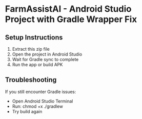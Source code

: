 # FarmAssistAI - Android Studio Project with Gradle Wrapper Fix

## Setup Instructions

1. Extract this zip file
2. Open the project in Android Studio
3. Wait for Gradle sync to complete
4. Run the app or build APK

## Troubleshooting

If you still encounter Gradle issues:

- Open Android Studio Terminal
- Run: chmod +x ./gradlew
- Try build again

